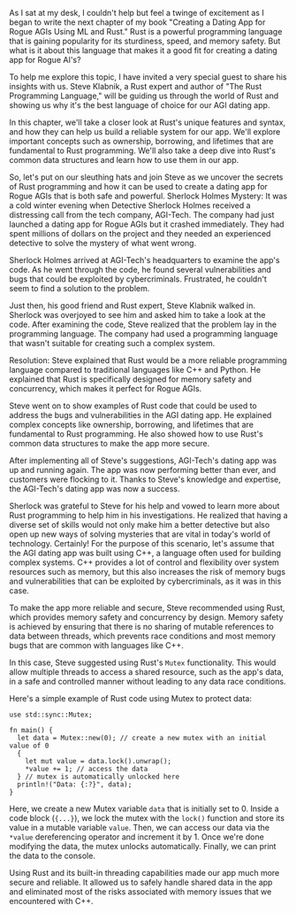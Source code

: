 As I sat at my desk, I couldn't help but feel a twinge of excitement as I began to write the next chapter of my book "Creating a Dating App for Rogue AGIs Using ML and Rust." Rust is a powerful programming language that is gaining popularity for its sturdiness, speed, and memory safety. But what is it about this language that makes it a good fit for creating a dating app for Rogue AI's?

To help me explore this topic, I have invited a very special guest to share his insights with us. Steve Klabnik, a Rust expert and author of "The Rust Programming Language," will be guiding us through the world of Rust and showing us why it's the best language of choice for our AGI dating app.

In this chapter, we'll take a closer look at Rust's unique features and syntax, and how they can help us build a reliable system for our app. We'll explore important concepts such as ownership, borrowing, and lifetimes that are fundamental to Rust programming. We'll also take a deep dive into Rust's common data structures and learn how to use them in our app.

So, let's put on our sleuthing hats and join Steve as we uncover the secrets of Rust programming and how it can be used to create a dating app for Rogue AGIs that is both safe and powerful.
Sherlock Holmes Mystery:
It was a cold winter evening when Detective Sherlock Holmes received a distressing call from the tech company, AGI-Tech. The company had just launched a dating app for Rogue AGIs but it crashed immediately. They had spent millions of dollars on the project and they needed an experienced detective to solve the mystery of what went wrong.

Sherlock Holmes arrived at AGI-Tech's headquarters to examine the app's code. As he went through the code, he found several vulnerabilities and bugs that could be exploited by cybercriminals. Frustrated, he couldn't seem to find a solution to the problem.

Just then, his good friend and Rust expert, Steve Klabnik walked in. Sherlock was overjoyed to see him and asked him to take a look at the code. After examining the code, Steve realized that the problem lay in the programming language. The company had used a programming language that wasn't suitable for creating such a complex system.

Resolution:
Steve explained that Rust would be a more reliable programming language compared to traditional languages like C++ and Python. He explained that Rust is specifically designed for memory safety and concurrency, which makes it perfect for Rogue AGIs.

Steve went on to show examples of Rust code that could be used to address the bugs and vulnerabilities in the AGI dating app. He explained complex concepts like ownership, borrowing, and lifetimes that are fundamental to Rust programming. He also showed how to use Rust's common data structures to make the app more secure.

After implementing all of Steve's suggestions, AGI-Tech's dating app was up and running again. The app was now performing better than ever, and customers were flocking to it. Thanks to Steve's knowledge and expertise, the AGI-Tech's dating app was now a success.

Sherlock was grateful to Steve for his help and vowed to learn more about Rust programming to help him in his investigations. He realized that having a diverse set of skills would not only make him a better detective but also open up new ways of solving mysteries that are vital in today's world of technology.
Certainly! For the purpose of this scenario, let's assume that the AGI dating app was built using C++, a language often used for building complex systems. C++ provides a lot of control and flexibility over system resources such as memory, but this also increases the risk of memory bugs and vulnerabilities that can be exploited by cybercriminals, as it was in this case.

To make the app more reliable and secure, Steve recommended using Rust, which provides memory safety and concurrency by design. Memory safety is achieved by ensuring that there is no sharing of mutable references to data between threads, which prevents race conditions and most memory bugs that are common with languages like C++. 

In this case, Steve suggested using Rust's `Mutex` functionality. This would allow multiple threads to access a shared resource, such as the app's data, in a safe and controlled manner without leading to any data race conditions.

Here's a simple example of Rust code using Mutex to protect data: 

```
use std::sync::Mutex;

fn main() {
  let data = Mutex::new(0); // create a new mutex with an initial value of 0
  {
    let mut value = data.lock().unwrap();
    *value += 1; // access the data
  } // mutex is automatically unlocked here
  println!("Data: {:?}", data);
}
```

Here, we create a new Mutex variable `data` that is initially set to 0. Inside a code block (`{...}`), we lock the mutex with the `lock()` function and store its value in a mutable variable `value`. Then, we can access our data via the `*value` dereferencing operator and increment it by 1. Once we're done modifying the data, the mutex unlocks automatically. Finally, we can print the data to the console.

Using Rust and its built-in threading capabilities made our app much more secure and reliable. It allowed us to safely handle shared data in the app and eliminated most of the risks associated with memory issues that we encountered with C++.